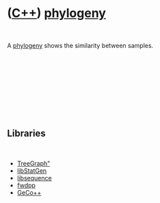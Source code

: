 



 

 

 

 

 

([C++](Cpp.htm)) [phylogeny](CppPhylogeny.htm)
==============================================

 

A [phylogeny](CppPhylogeny.htm) shows the similarity between samples.

 

 

 

 

 

Libraries
---------

 

-   [TreeGraph"](http://www.jmüller.name/treegraph)
-   [libStatGen](https://github.com/statgen/libStatGen)
-   [libsequence](https://github.com/molpopgen/libsequence)
-   [fwdpp](https://github.com/molpopgen/fwdpp)
-   [GeCo++](http://bioinformatics.emedea.it/geco)

 

 

 

 

 





 



